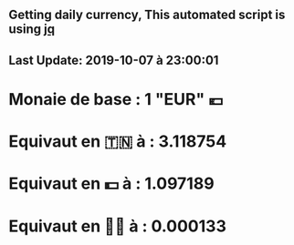 ## Getting daily currency, This automated script is using [jq](https://stedolan.github.io/jq/)
## Last Update:  2019-10-07 à 23:00:01
 # Monaie de base : 1 "EUR" 💶 
 # Equivaut en 🇹🇳 à :  3.118754 
 # Equivaut en 💵 à : 1.097189
 # Equivaut en 🐱‍💻 à :  0.000133
